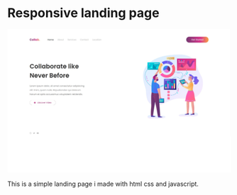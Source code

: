 # Responsive landing page

![screenshot](./Screenshot.jpg)

This is a simple landing page i made with html css and javascript.
